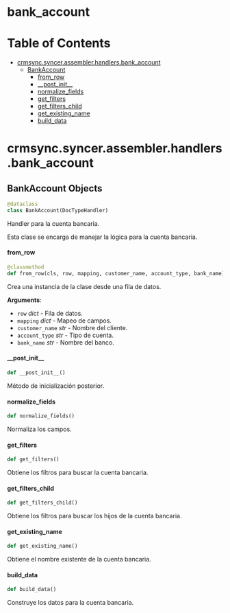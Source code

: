 # bank_account
# Table of Contents

* [crmsync.syncer.assembler.handlers.bank\_account](#crmsync.syncer.assembler.handlers.bank_account)
  * [BankAccount](#crmsync.syncer.assembler.handlers.bank_account.BankAccount)
    * [from\_row](#crmsync.syncer.assembler.handlers.bank_account.BankAccount.from_row)
    * [\_\_post\_init\_\_](#crmsync.syncer.assembler.handlers.bank_account.BankAccount.__post_init__)
    * [normalize\_fields](#crmsync.syncer.assembler.handlers.bank_account.BankAccount.normalize_fields)
    * [get\_filters](#crmsync.syncer.assembler.handlers.bank_account.BankAccount.get_filters)
    * [get\_filters\_child](#crmsync.syncer.assembler.handlers.bank_account.BankAccount.get_filters_child)
    * [get\_existing\_name](#crmsync.syncer.assembler.handlers.bank_account.BankAccount.get_existing_name)
    * [build\_data](#crmsync.syncer.assembler.handlers.bank_account.BankAccount.build_data)

<a id="crmsync.syncer.assembler.handlers.bank_account"></a>

# crmsync.syncer.assembler.handlers.bank\_account

<a id="crmsync.syncer.assembler.handlers.bank_account.BankAccount"></a>

## BankAccount Objects

```python
@dataclass
class BankAccount(DocTypeHandler)
```

Handler para la cuenta bancaria.

Esta clase se encarga de manejar la lógica para la cuenta bancaria.

<a id="crmsync.syncer.assembler.handlers.bank_account.BankAccount.from_row"></a>

#### from\_row

```python
@classmethod
def from_row(cls, row, mapping, customer_name, account_type, bank_name)
```

Crea una instancia de la clase desde una fila de datos.

**Arguments**:

- `row` _dict_ - Fila de datos.
- `mapping` _dict_ - Mapeo de campos.
- `customer_name` _str_ - Nombre del cliente.
- `account_type` _str_ - Tipo de cuenta.
- `bank_name` _str_ - Nombre del banco.

<a id="crmsync.syncer.assembler.handlers.bank_account.BankAccount.__post_init__"></a>

#### \_\_post\_init\_\_

```python
def __post_init__()
```

Método de inicialización posterior.

<a id="crmsync.syncer.assembler.handlers.bank_account.BankAccount.normalize_fields"></a>

#### normalize\_fields

```python
def normalize_fields()
```

Normaliza los campos.

<a id="crmsync.syncer.assembler.handlers.bank_account.BankAccount.get_filters"></a>

#### get\_filters

```python
def get_filters()
```

Obtiene los filtros para buscar la cuenta bancaria.

<a id="crmsync.syncer.assembler.handlers.bank_account.BankAccount.get_filters_child"></a>

#### get\_filters\_child

```python
def get_filters_child()
```

Obtiene los filtros para buscar los hijos de la cuenta bancaria.

<a id="crmsync.syncer.assembler.handlers.bank_account.BankAccount.get_existing_name"></a>

#### get\_existing\_name

```python
def get_existing_name()
```

Obtiene el nombre existente de la cuenta bancaria.

<a id="crmsync.syncer.assembler.handlers.bank_account.BankAccount.build_data"></a>

#### build\_data

```python
def build_data()
```

Construye los datos para la cuenta bancaria.

